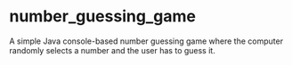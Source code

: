 # number_guessing_game
A simple Java console-based number guessing game where the computer randomly selects a number and the user has to guess it.
